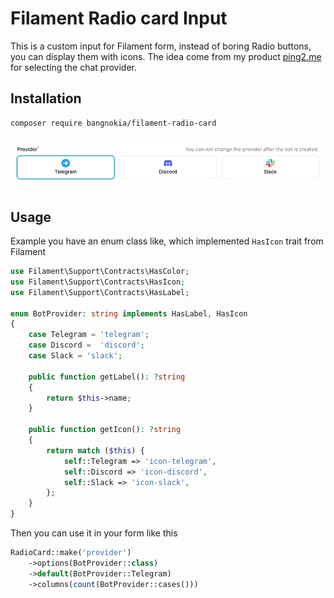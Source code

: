# Filament Radio card Input

This is a custom input for Filament form, instead of boring Radio buttons, you can display them with icons.
The idea come from my product [ping2.me](https://ping2.me) for selecting the chat provider.

## Installation

```bash
composer require bangnokia/filament-radio-card
```

![](screenshot.png)

## Usage

Example you have an enum class like, which implemented `HasIcon` trait from Filament

```php
use Filament\Support\Contracts\HasColor;
use Filament\Support\Contracts\HasIcon;
use Filament\Support\Contracts\HasLabel;

enum BotProvider: string implements HasLabel, HasIcon
{
    case Telegram = 'telegram';
    case Discord =  'discord';
    case Slack = 'slack';

    public function getLabel(): ?string
    {
        return $this->name;
    }

    public function getIcon(): ?string
    {
        return match ($this) {
            self::Telegram => 'icon-telegram',
            self::Discord => 'icon-discord',
            self::Slack => 'icon-slack',
        };
    }
}
```

Then you can use it in your form like this

```php
RadioCard::make('provider')
    ->options(BotProvider::class)
    ->default(BotProvider::Telegram)
    ->columns(count(BotProvider::cases()))
```